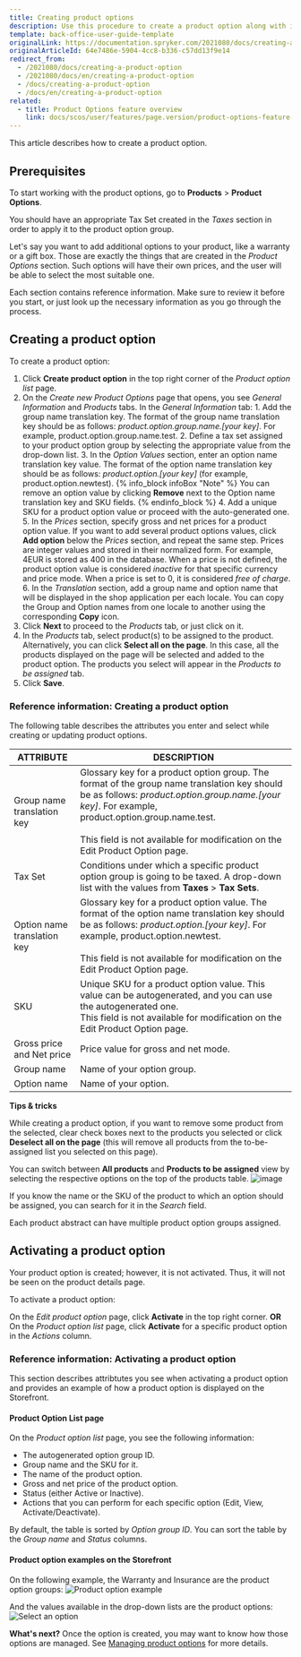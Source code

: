```yaml
---
title: Creating product options
description: Use this procedure to create a product option along with its values in the Back Office.
template: back-office-user-guide-template
originalLink: https://documentation.spryker.com/2021080/docs/creating-a-product-option
originalArticleId: 64e7486e-5904-4cc8-b336-c57dd13f9e14
redirect_from:
  - /2021080/docs/creating-a-product-option
  - /2021080/docs/en/creating-a-product-option
  - /docs/creating-a-product-option
  - /docs/en/creating-a-product-option
related:
  - title: Product Options feature overview
    link: docs/scos/user/features/page.version/product-options-feature-overview.html
---
```


This article describes how to create a product option.

## Prerequisites

To start working with the product options, go to **Products** > **Product Options**.

You should have an appropriate Tax Set created in the *Taxes* section in order to apply it to the product option group.

Let's say you want to add additional options to your product, like a warranty or a gift box. Those are exactly the things that are created in the *Product Options* section. Such options will have their own prices, and the user will be able to select the most suitable one.

Each section contains reference information. Make sure to review it before you start, or just look up the necessary information as you go through the process.

## Creating a product option

To create a product option:

1. Click **Create product option** in the top right corner of the *Product option list* page.
2. On the *Create new Product Options* page that opens, you see *General Information* and *Products* tabs.
In the *General Information* tab:
        1. Add the group name translation key. The format of the group name translation key should be as follows: *product.option.group.name.[your key]*. For example, product.option.group.name.test.
        2. Define a tax set assigned to your product option group by selecting the appropriate value from the drop-down list.
       3. In the *Option Values* section, enter an option name translation key value. The format of the option name translation key should be as follows: *product.option.[your key]* (for example, product.option.newtest).
    {% info_block infoBox "Note" %}
You can remove an option value by clicking **Remove** next to the Option name translation key and SKU fields.
{% endinfo_block %}
        4. Add a unique SKU for a product option value or proceed with the auto-generated one.
        5. In the *Prices* section, specify gross and net prices for a product option value. If you want to add several product options values, click **Add option** below the *Prices* section, and repeat the same step.
Prices are integer values and stored in their normalized form. For example, 4EUR is stored as 400 in the database.
When a price is not defined, the product option value is considered *inactive* for that specific currency and price mode. When a price is set to 0, it is considered *free of charge*.
    6. In the *Translation* section, add a group name and option name that will be displayed in the shop application per each locale. You can copy the Group and Option names from one locale to another using the corresponding **Copy** icon.
3. Click **Next** to proceed to the *Products* tab, or just click on it.
4. In the *Products* tab, select product(s) to be assigned to the product.
    Alternatively, you can click **Select all on the page**. In this case, all the products displayed on the page will be selected and added to the product option. The products you select will appear in the *Products to be assigned* tab.
 5. Click **Save**.

### Reference information: Creating a product option

The following table describes the attributes you enter and select while creating or updating product options.

| ATTRIBUTE | DESCRIPTION |
| --- | --- |
| Group name translation key | Glossary key for a product option group. The format of the group name translation key should be as follows: *product.option.group.name.[your key]*. For example, product.option.group.name.test.</br></br>This field is not available for modification on the Edit Product Option page. |
| Tax Set | Conditions under which a specific product option group is going to be taxed. A drop-down list with the values from **Taxes** > **Tax Sets**. |
| Option name translation key | Glossary key for a product option value. The format of the option name translation key should be as follows: *product.option.[your key]*. For example, product.option.newtest.</br></br>This field is not available for modification on the Edit Product Option page. |
| SKU | Unique SKU for a product option value. This value can be autogenerated, and you can use the autogenerated one.</br>This field is not available for modification on the Edit Product Option page. |
| Gross price and Net price | Price value for gross and net mode.|
|Group name | Name of your option group. |
| Option name | Name of your option. |

**Tips & tricks**

While creating a product option, if you want to remove some product from the selected, clear check boxes next to the products you selected or click **Deselect all on the page** (this will remove all products from the to-be-assigned list you selected on this page).

You can switch between **All products** and **Products to be assigned** view by selecting the respective options on the top of the products table.
![image](https://spryker.s3.eu-central-1.amazonaws.com/docs/User+Guides/Back+Office+User+Guides/Products/Products/Product+Options/Creating+a+product+option/product-to-be-assigned-tab.png)

If you know the name or the SKU of the product to which an option should be assigned, you can search for it in the *Search* field.

Each product abstract can have multiple product option groups assigned.

## Activating a product option
Your product option is created; however, it is not activated. Thus, it will not be seen on the product details page.

To activate a product option:

On the *Edit product option* page, click **Activate** in the top right corner.
**OR**
On the *Product option list* page, click **Activate** for a specific product option in the _Actions_ column.

### Reference information: Activating a product option

This section describes attribtutes you see when activating a product option and provides an example of how a product option is displayed on the Storefront.

#### Product Option List page

On the *Product option list* page, you see the following information:
* The autogenerated option group ID.
* Group name and the SKU for it.
* The name of the product option.
* Gross and net price of the product option.
* Status (either Active or Inactive).
* Actions that you can perform for each specific option (Edit, View, Activate/Deactivate).

By default, the table is sorted by *Option group ID*. You can sort the table by the *Group name* and *Status* columns.

#### Product option examples on the Storefront
On the following example, the Warranty and Insurance are the product option groups:
![Product option example](https://spryker.s3.eu-central-1.amazonaws.com/docs/User+Guides/Back+Office+User+Guides/Products/Products/Product+Options/Product+Options%3A+Reference+Information/product-option-example.png)

And the values available in the drop-down lists are the product options:
![Select an option](https://spryker.s3.eu-central-1.amazonaws.com/docs/User+Guides/Back+Office+User+Guides/Products/Products/Product+Options/Product+Options%3A+Reference+Information/select-option-drop-down.png)

**What's next?**
Once the option is created, you may want to know how those options are managed. See [Managing product options](/docs/scos/user/back-office-user-guides/{{page.version}}/catalog/product-options/managing-product-options.html) for more details.
